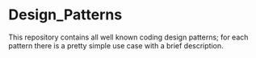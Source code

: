 # Design_Patterns
This repository contains all well known coding design patterns; for each pattern there is a pretty simple use case with a brief description.
